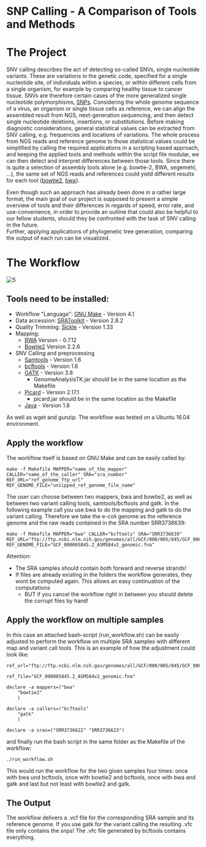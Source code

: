 # SNP Calling - A Comparison of Tools and Methods

# The Project
SNV calling describes the act of detecting so-called SNVs, single nucleotide variants. These are variations in the genetic code, specified for a single nucleotide site, of individuals within a species, or within different cells from a single organism, for example by comparing healthy tissue to cancer tissue.
SNVs are therefore certain cases of the more generalized single nucleotide polymorphisms, [SNPs](https://www.nature.com/scitable/definition/single-nucleotide-polymorphism-snp-295). 
Considering the whole genome sequence of a virus, an organism or single tissue cells as reference, we can align the assembled result from NGS, next-generation sequencing, and then detect single nucleotide deletions, insertions, or substitutions. Before making diagnostic considerations, general statistical values can be extracted from SNV calling, e.g. frequencies and locations of variations. The whole process from NGS reads and reference genome to those statistical values could be simplified by calling the required applications in a scripting based approach, and keeping the applied tools and methods within the script file modular, we can then detect and interpret differences between those tools. Since there is quite a selection of assembly tools alone (e.g. bowtie-2, BWA, segemehl, ...), the same set of NGS reads and references could yield different results for each tool ([bowtie2](http://bowtie-bio.sourceforge.net/bowtie2/index.shtml), [bwa](http://bio-bwa.sourceforge.net/)}. 

Even though such an approach has already been done in a rather large format, the main goal of our project is supposed to present a simple overview of tools and their differences in regards of speed, error rate, and use-convenience, in order to provide an outline that could also be helpful to our fellow students, should they be confronted with the task of SNV calling in the future.  
Further, applying applications of phylogenetic tree generation, comparing the output of each run can be visualized.


# The Workflow

![5](docs/snp_workflow_graph/snp_workflow_final.jpg)

## Tools need to be installed:

+ Workflow "Language": [GNU Make](https://www.gnu.org/software/make/) - Version 4.1
+ Data accession: [SRAToolkit](https://www.ncbi.nlm.nih.gov/sra/docs/toolkitsoft/) - Version 2.8.2
+ Quality Trimming: [Sickle](https://github.com/najoshi/sickle) - Version 1.33
+ Mapping:
    + [BWA](https://github.com/lh3/bwa) Version - 0.7.12
    + [Bowtie2](http://bowtie-bio.sourceforge.net/bowtie2/index.shtml) Version 2.2.6
+ SNV Calling and preprocessing
    + [Samtools](http://www.htslib.org/) - Version 1.6
    + [bcftools](http://www.htslib.org/) - Version 1.6
    + [GATK](https://software.broadinstitute.org/gatk/) - Version 3.8
        + GenomeAnalysisTK.jar should be in the same location as the Makefile
    + [Picard](http://broadinstitute.github.io/picard/) - Version 2.17.1
        + picard.jar should be in the same location as the Makefile
    + [Java](https://java.com/de/download/) - Version 1.8

As well as wget and gunzip. The workflow was tested on a Ubuntu 16.04 environment. 

## Apply the workflow 
The workflow itself is based on GNU Make and can be easily called by: 

```
make -f Makefile MAPPER="name_of_the_mapper" CALLER="name_of_the_caller" SRA="sra_number" REF_URL="ref_genome_ftp_url" REF_GENOME_FILE="unzipped_ref_genome_file_name"
```

The user can choose between two mappers, bwa and bowtie2, as well as between two variant calling tools, samtools/bcftools and gatk. In the following example call you use bwa to do the mapping and gatk to do the variant calling. Therefore we take the e-coli genome as the reference genome and the raw reads contained in the SRA number SRR3736639:

```
make -f Makefile MAPPER="bwa" CALLER="bcftools" SRA="SRR3736639" REF_URL="ftp://ftp.ncbi.nlm.nih.gov/genomes/all/GCF/000/005/845/GCF_000005845.2_ASM584v2/GCF_000005845.2_ASM584v2_genomic.fna.gz" REF_GENOME_FILE="GCF_000005845.2_ASM584v2_genomic.fna"
```

Attention:
+ The SRA samples should contain both forward and reverse strands!
+ If files are already existing in the folders the workflow generates, they wont be computed again. This allows an easy continuation of the computations
    + BUT if you cancel the workflow right in between you should delete the corrupt files by hand!

## Apply the workflow on multiple samples
In this case an attached bash-script (run_workflow.sh) can be easily adjusted to perform the workflow on multiple SRA samples with different map and variant call tools. This is an example of how the adjustment could look like:

```
ref_url="ftp://ftp.ncbi.nlm.nih.gov/genomes/all/GCF/000/005/845/GCF_000005845.2_ASM584v2/GCF_000005845.2_ASM584v2_genomic.fna.gz"

ref_file="GCF_000005845.2_ASM584v2_genomic.fna"

declare -a mappers=("bwa"
    "bowtie2"
    )

declare -a callers=("bcftools"
    "gatk"
    )

declare -a sras=("SRR3736622" "SRR3736623")
```

and finally run the bash script in the same folder as the Makefile of the workflow:
```
./run_workflow.sh
```

This would run the workflow for the two given samples four times: once with bwa und bcftools, once with bowtie2 and bcftools, once with bwa and gatk and last but not least with bowtie2 and gatk.

## The Output
The workflow delivers a .vcf file for the corresponding SRA sample and its reference genome. If you use gatk for the variant calling the resulting .vfc file only contains the snps! The .vfc file generated by bcftools contains everything.